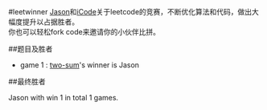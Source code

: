 #leetwinner
[Jason](https://github.com/jasonwbw)和[iCode](https://github.com/jasonwbw)关于leetcode的竞赛，不断优化算法和代码，做出大幅度提升以占据胜者。  
你也可以轻松fork code来邀请你的小伙伴比拼。

##题目及胜者

* game 1 : [two-sum](https://oj.leetcode.com/problems/two-sum/)'s winner is Jason  

##最终胜者

Jason with win 1 in total 1 games.  
